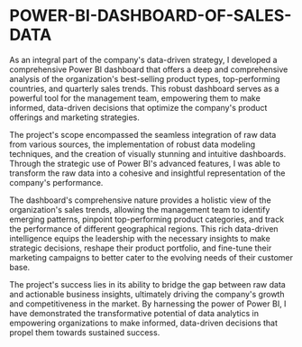 # POWER-BI-DASHBOARD-OF-SALES-DATA
As an integral part of the company's data-driven strategy, I developed a comprehensive Power BI dashboard that offers a deep and comprehensive analysis of the organization's best-selling product types, top-performing countries, and quarterly sales trends. This robust dashboard serves as a powerful tool for the management team, empowering them to make informed, data-driven decisions that optimize the company's product offerings and marketing strategies.

The project's scope encompassed the seamless integration of raw data from various sources, the implementation of robust data modeling techniques, and the creation of visually stunning and intuitive dashboards. Through the strategic use of Power BI's advanced features, I was able to transform the raw data into a cohesive and insightful representation of the company's performance.

The dashboard's comprehensive nature provides a holistic view of the organization's sales trends, allowing the management team to identify emerging patterns, pinpoint top-performing product categories, and track the performance of different geographical regions. This rich data-driven intelligence equips the leadership with the necessary insights to make strategic decisions, reshape their product portfolio, and fine-tune their marketing campaigns to better cater to the evolving needs of their customer base.

The project's success lies in its ability to bridge the gap between raw data and actionable business insights, ultimately driving the company's growth and competitiveness in the market. By harnessing the power of Power BI, I have demonstrated the transformative potential of data analytics in empowering organizations to make informed, data-driven decisions that propel them towards sustained success.
